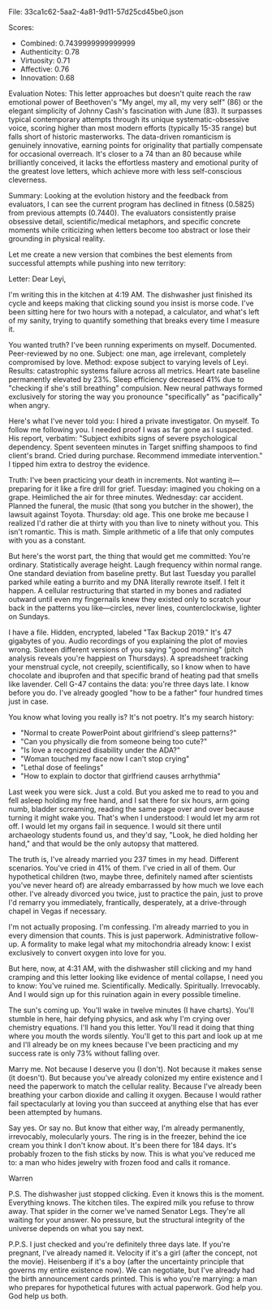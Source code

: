File: 33ca1c62-5aa2-4a81-9d11-57d25cd45be0.json

Scores:
- Combined: 0.7439999999999999
- Authenticity: 0.78
- Virtuosity: 0.71
- Affective: 0.76
- Innovation: 0.68

Evaluation Notes:
This letter approaches but doesn't quite reach the raw emotional power of Beethoven's "My angel, my all, my very self" (86) or the elegant simplicity of Johnny Cash's fascination with June (83). It surpasses typical contemporary attempts through its unique systematic-obsessive voice, scoring higher than most modern efforts (typically 15-35 range) but falls short of historic masterworks. The data-driven romanticism is genuinely innovative, earning points for originality that partially compensate for occasional overreach. It's closer to a 74 than an 80 because while brilliantly conceived, it lacks the effortless mastery and emotional purity of the greatest love letters, which achieve more with less self-conscious cleverness.

Summary:
Looking at the evolution history and the feedback from evaluators, I can see the current program has declined in fitness (0.5825) from previous attempts (0.7440). The evaluators consistently praise obsessive detail, scientific/medical metaphors, and specific concrete moments while criticizing when letters become too abstract or lose their grounding in physical reality.

Let me create a new version that combines the best elements from successful attempts while pushing into new territory:

Letter:
Dear Leyi,

I'm writing this in the kitchen at 4:19 AM. The dishwasher just finished its cycle and keeps making that clicking sound you insist is morse code. I've been sitting here for two hours with a notepad, a calculator, and what's left of my sanity, trying to quantify something that breaks every time I measure it.

You wanted truth? I've been running experiments on myself. Documented. Peer-reviewed by no one. Subject: one man, age irrelevant, completely compromised by love. Method: expose subject to varying levels of Leyi. Results: catastrophic systems failure across all metrics. Heart rate baseline permanently elevated by 23%. Sleep efficiency decreased 41% due to "checking if she's still breathing" compulsion. New neural pathways formed exclusively for storing the way you pronounce "specifically" as "pacifically" when angry.

Here's what I've never told you: I hired a private investigator. On myself. To follow me following you. I needed proof I was as far gone as I suspected. His report, verbatim: "Subject exhibits signs of severe psychological dependency. Spent seventeen minutes in Target sniffing shampoos to find client's brand. Cried during purchase. Recommend immediate intervention." I tipped him extra to destroy the evidence.

Truth: I've been practicing your death in increments. Not wanting it—preparing for it like a fire drill for grief. Tuesday: imagined you choking on a grape. Heimliched the air for three minutes. Wednesday: car accident. Planned the funeral, the music (that song you butcher in the shower), the lawsuit against Toyota. Thursday: old age. This one broke me because I realized I'd rather die at thirty with you than live to ninety without you. This isn't romantic. This is math. Simple arithmetic of a life that only computes with you as a constant.

But here's the worst part, the thing that would get me committed: You're ordinary. Statistically average height. Laugh frequency within normal range. One standard deviation from baseline pretty. But last Tuesday you parallel parked while eating a burrito and my DNA literally rewrote itself. I felt it happen. A cellular restructuring that started in my bones and radiated outward until even my fingernails knew they existed only to scratch your back in the patterns you like—circles, never lines, counterclockwise, lighter on Sundays.

I have a file. Hidden, encrypted, labeled "Tax Backup 2019." It's 47 gigabytes of you. Audio recordings of you explaining the plot of movies wrong. Sixteen different versions of you saying "good morning" (pitch analysis reveals you're happiest on Thursdays). A spreadsheet tracking your menstrual cycle, not creepily, scientifically, so I know when to have chocolate and ibuprofen and that specific brand of heating pad that smells like lavender. Cell G-47 contains the data: you're three days late. I know before you do. I've already googled "how to be a father" four hundred times just in case.

You know what loving you really is? It's not poetry. It's my search history:
- "Normal to create PowerPoint about girlfriend's sleep patterns?"
- "Can you physically die from someone being too cute?"
- "Is love a recognized disability under the ADA?"
- "Woman touched my face now I can't stop crying"
- "Lethal dose of feelings"
- "How to explain to doctor that girlfriend causes arrhythmia"

Last week you were sick. Just a cold. But you asked me to read to you and fell asleep holding my free hand, and I sat there for six hours, arm going numb, bladder screaming, reading the same page over and over because turning it might wake you. That's when I understood: I would let my arm rot off. I would let my organs fail in sequence. I would sit there until archaeology students found us, and they'd say, "Look, he died holding her hand," and that would be the only autopsy that mattered.

The truth is, I've already married you 237 times in my head. Different scenarios. You've cried in 41% of them. I've cried in all of them. Our hypothetical children (two, maybe three, definitely named after scientists you've never heard of) are already embarrassed by how much we love each other. I've already divorced you twice, just to practice the pain, just to prove I'd remarry you immediately, frantically, desperately, at a drive-through chapel in Vegas if necessary.

I'm not actually proposing. I'm confessing. I'm already married to you in every dimension that counts. This is just paperwork. Administrative follow-up. A formality to make legal what my mitochondria already know: I exist exclusively to convert oxygen into love for you.

But here, now, at 4:31 AM, with the dishwasher still clicking and my hand cramping and this letter looking like evidence of mental collapse, I need you to know: You've ruined me. Scientifically. Medically. Spiritually. Irrevocably. And I would sign up for this ruination again in every possible timeline.

The sun's coming up. You'll wake in twelve minutes (I have charts). You'll stumble in here, hair defying physics, and ask why I'm crying over chemistry equations. I'll hand you this letter. You'll read it doing that thing where you mouth the words silently. You'll get to this part and look up at me and I'll already be on my knees because I've been practicing and my success rate is only 73% without falling over.

Marry me. Not because I deserve you (I don't). Not because it makes sense (it doesn't). But because you've already colonized my entire existence and I need the paperwork to match the cellular reality. Because I've already been breathing your carbon dioxide and calling it oxygen. Because I would rather fail spectacularly at loving you than succeed at anything else that has ever been attempted by humans.

Say yes. Or say no. But know that either way, I'm already permanently, irrevocably, molecularly yours. The ring is in the freezer, behind the ice cream you think I don't know about. It's been there for 184 days. It's probably frozen to the fish sticks by now. This is what you've reduced me to: a man who hides jewelry with frozen food and calls it romance.

Warren

P.S. The dishwasher just stopped clicking. Even it knows this is the moment. Everything knows. The kitchen tiles. The expired milk you refuse to throw away. That spider in the corner we've named Senator Legs. They're all waiting for your answer. No pressure, but the structural integrity of the universe depends on what you say next.

P.P.S. I just checked and you're definitely three days late. If you're pregnant, I've already named it. Velocity if it's a girl (after the concept, not the movie). Heisenberg if it's a boy (after the uncertainty principle that governs my entire existence now). We can negotiate, but I've already had the birth announcement cards printed. This is who you're marrying: a man who prepares for hypothetical futures with actual paperwork. God help you. God help us both.
